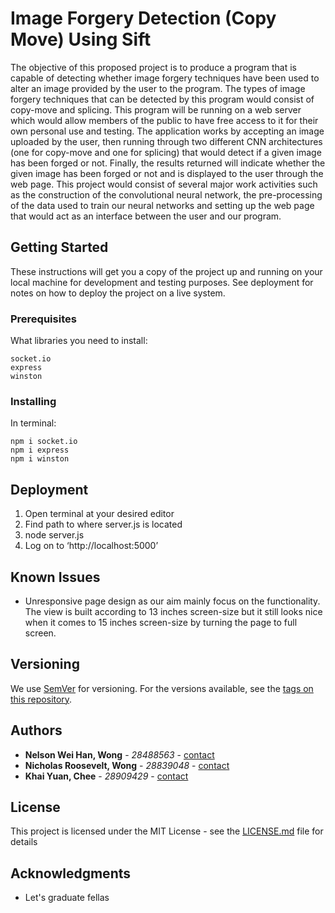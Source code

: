 # Image Forgery Detection (Copy Move) Using Sift
  
The objective of this proposed project is to produce a program that is capable of detecting whether image forgery techniques have been used to alter an image provided by the user to the program. The types of image forgery techniques that can be detected by this program would consist of copy-move and splicing. This program will be running on a web server which would allow members of the public to have free access to it for their own personal use and testing. The application works by accepting an image uploaded by the user, then running through two different CNN architectures (one for copy-move and one for splicing) that would detect if a given image has been forged or not. Finally, the results returned will indicate whether the given image has been forged or not and is displayed to the user through the web page. This project would consist of several major work activities such as the construction of the convolutional neural network, the pre-processing of the data used to train our neural networks and setting up the web page that would act as an interface between the user and our program.

## Getting Started

These instructions will get you a copy of the project up and running on your local machine for development and testing purposes. See deployment for notes on how to deploy the project on a live system.

### Prerequisites

What libraries you need to install:

```
socket.io
express
winston
```

### Installing

In terminal:

```
npm i socket.io
npm i express
npm i winston
```

## Deployment

1. Open terminal at your desired editor
2. Find path to where server.js is located
3. node server.js
4. Log on to ‘http://localhost:5000’

## Known Issues

- Unresponsive page design as our aim mainly focus on the functionality. The view is built according to 13 inches screen-size but it still looks nice when it comes to 15 inches screen-size by turning the page to full screen.

## Versioning

We use [SemVer](http://semver.org/) for versioning. For the versions available, see the [tags on this repository](https://github.com/your/project/tags).  

## Authors

* **Nelson Wei Han, Wong** - *28488563* - [contact](nwon0002@student.monash.edu)
* **Nicholas Roosevelt, Wong** - *28839048* - [contact](nwon0007@student.monash.edu)
* **Khai Yuan, Chee** - *28909429* - [contact](kche0028@student.monash.edu)


## License

This project is licensed under the MIT License - see the [LICENSE.md](LICENSE.md) file for details

## Acknowledgments

* Let's graduate fellas

